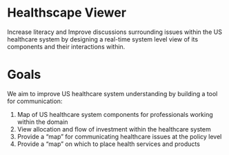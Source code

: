 # Healthscape Viewer

Increase literacy and Improve discussions surrounding issues within the US healthcare system by designing a real-time system level view of its components and their interactions within.

# Goals

We aim to improve US healthcare system understanding by building a tool for communication:
1. Map of US healthcare system components for professionals working within the domain
2. View allocation and flow of investment within the healthcare system
3. Provide a “map” for communicating healthcare issues at the policy level
4. Provide a “map” on which to place health services and products
